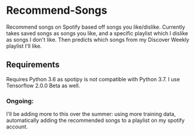 # Recommend-Songs
Recommend songs on Spotify based off songs you like/dislike.
Currently takes saved songs as songs you like, and a specific playlist which I dislike as songs I don't like. Then predicts which songs from my Discover Weekly playlist I'll like.

## Requirements
Requires Python 3.6 as spotipy is not compatible with Python 3.7. I use Tensorflow 2.0.0 Beta as well. 

### Ongoing:
I'll be adding more to this over the summer: using more training data, automatically adding the 
recommended songs to a playlist on my spotify account. 